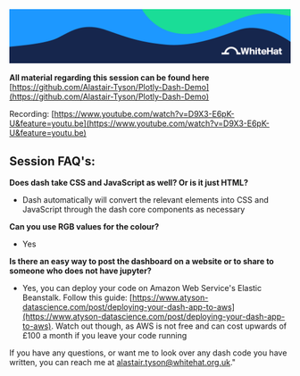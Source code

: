 <a href="https://github.com/WhiteHat-Data-Science/Data-Webinars/blob/master/images/whitehat.png?raw=true">
  <img src="https://github.com/WhiteHat-Data-Science/Data-Webinars/blob/master/images/whitehat.png?raw=true" />
</a>




**All material regarding this session can be found here** [https://github.com/Alastair-Tyson/Plotly-Dash-Demo](https://github.com/Alastair-Tyson/Plotly-Dash-Demo)

Recording: [https://www.youtube.com/watch?v=D9X3-E6pK-U&feature=youtu.be](https://www.youtube.com/watch?v=D9X3-E6pK-U&feature=youtu.be)

## Session FAQ's:
**Does dash take CSS and JavaScript as well? Or is it just HTML?**  

- Dash automatically will convert the relevant elements into CSS and JavaScript through the dash core components as necessary

  

**Can you use RGB values for the colour?**

- Yes

  

**Is there an easy way to post the dashboard on a website or to share to someone who does not have jupyter?**  

- Yes, you can deploy your code on Amazon Web Service's Elastic Beanstalk. Follow this guide: [https://www.atyson-datascience.com/post/deploying-your-dash-app-to-aws](https://www.atyson-datascience.com/post/deploying-your-dash-app-to-aws). Watch out though, as AWS is not free and can cost upwards of £100 a month if you leave your code running

  

If you have any questions, or want me to look over any dash code you have written, you can reach me at  [alastair.tyson@whitehat.org.uk](mailto:alastair.tyson@whitehat.org.uk)."
